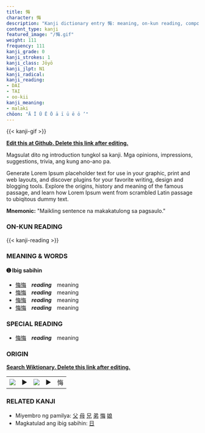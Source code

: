 ```yaml
---
title: 悔
character: 悔
description: "Kanji dictionary entry 悔: meaning, on-kun reading, compounds, origin, related kanji"
content_type: kanji
featured_image: "/悔.gif"
weight: 111
frequency: 111
kanji_grade: 0
kanji_strokes: 1
kanji_class: Jōyō
kanji_jlpt: N1
kanji_radical: 
kanji_reading: 
- DAI
- TAI
- oo-kii
kanji_meaning:
- malaki
chōon: "Ā Ī Ū Ē Ō ā ī ū ē ō ’"
---
```

[//]: # (Don't edit the line below. Kanji animated GIF code is automatically generated.)
{{< kanji-gif >}}

[//]: # (Edit below this line.)

**[Edit this at Github. Delete this link after editing.](https://github.com/tim0g/tim/tree/main/content/kanji/悔/index.md)**

Magsulat dito ng introduction tungkol sa kanji. Mga opinions, impressions, suggestions, trivia, ang kung ano-ano pa.

Generate Lorem Ipsum placeholder text for use in your graphic, print and web layouts, and discover plugins for your favorite writing, design and blogging tools. Explore the origins, history and meaning of the famous passage, and learn how Lorem Ipsum went from scrambled Latin passage to ubiqitous dummy text.
 
**Mnemonic:** "Maikling sentence na makakatulong sa pagsaulo."

### ON-KUN READING

[//]: # (Don't edit the line below. ON-KUN READING code is automatically generated.)
{{< kanji-reading >}}

### MEANING & WORDS

#### ➊ **Ibig sabihin**
  - [悔](../悔)[悔](../悔)　***reading***　meaning
  - [悔](../悔)[悔](../悔)　***reading***　meaning
  - [悔](../悔)[悔](../悔)　***reading***　meaning
  - [悔](../悔)[悔](../悔)　***reading***　meaning

### SPECIAL READING
  - [悔](../悔)[悔](../悔)　***reading***　meaning

### ORIGIN

**[Search Wiktionary. Delete this link after editing.](https://wiktionary.org/wiki/悔)**
<table class="kanji-table"><tr><td>
<img src="60px-悔-bronze.svg.png">
</td><td>▶</td><td>
<img src="60px-悔-oracle.svg.png">
</td><td>▶</td>
<td class="kanji-origin">悔</td>
</tr></table>

### RELATED KANJI
- Miyembro ng pamilya: [父](../父) [母](../母) [兄](../兄) [弟](../弟) [悔](../悔) [娘](../娘)
- Magkatulad ang ibig sabihin: [日](../日)
